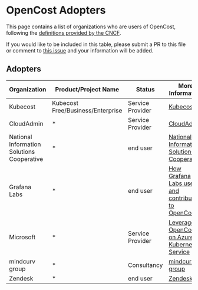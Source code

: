 # OpenCost Adopters

This page contains a list of organizations who are users of OpenCost, following the [definitions provided by the CNCF](https://github.com/cncf/toc/blob/main/FAQ.md#what-is-the-definition-of-an-adopter).

If you would like to be included in this table, please submit a PR to this file or comment to [this issue](https://opencost/issues/1831) and your information will be added.

## Adopters

| Organization                               | Product/Project Name              | Status                 | More Information           |
| ------------------------------------------ | --------------------------------- | ---------------------- | -------------------------- |
| Kubecost                                   | Kubecost Free/Business/Enterprise | Service Provider       | [Kubecost](https://kubecost.com) |
| CloudAdmin                                 | *                                 | Service Provider       | [CloudAdmin](https://www.cloudadmin.io) |
| National Information Solutions Cooperative | *                                 | end user               | [National Information Solutions Cooperative](https://www.nisc.coop) |
| Grafana Labs                               | *                                 | end user               | [How Grafana Labs uses and contributes to OpenCost](https://grafana.com/blog/2023/02/02/how-grafana-labs-uses-and-contributes-to-opencost-the-open-source-project-for-real-time-cost-monitoring-in-kubernetes/) |
| Microsoft                                  | *                                 | Service Provider       | [Leverage OpenCost on Azure Kubernetes Service](http://aka.ms/aks/OpenCost-AKS) |
| mindcurv group                             | *                                 | Consultancy            | [mindcurv group](https://mindcurv.com/en/) |
| Zendesk                                    | *                                 | end user               | [Zendesk](https://www.zendesk.com/) |
